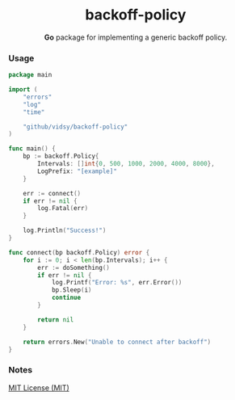 <h1 align="center">backoff-policy</h1>

<p align="center">
  <b>Go</b> package for implementing a generic backoff policy.
</p>



### Usage

```go
package main

import (
	"errors"
	"log"
	"time"

	"github/vidsy/backoff-policy"
)

func main() {
	bp := backoff.Policy{
		Intervals: []int{0, 500, 1000, 2000, 4000, 8000},
		LogPrefix: "[example]"
	}

	err := connect()
	if err != nil {
		log.Fatal(err)
	}

	log.Println("Success!")
}

func connect(bp backoff.Policy) error {
	for i := 0; i < len(bp.Intervals); i++ {
		err := doSomething()
		if err != nil {
			log.Printf("Error: %s", err.Error())
			bp.Sleep(i)
			continue
		}

		return nil
	}

	return errors.New("Unable to connect after backoff")
}
```

### Notes

[MIT License (MIT)](https://opensource.org/licenses/MIT)
